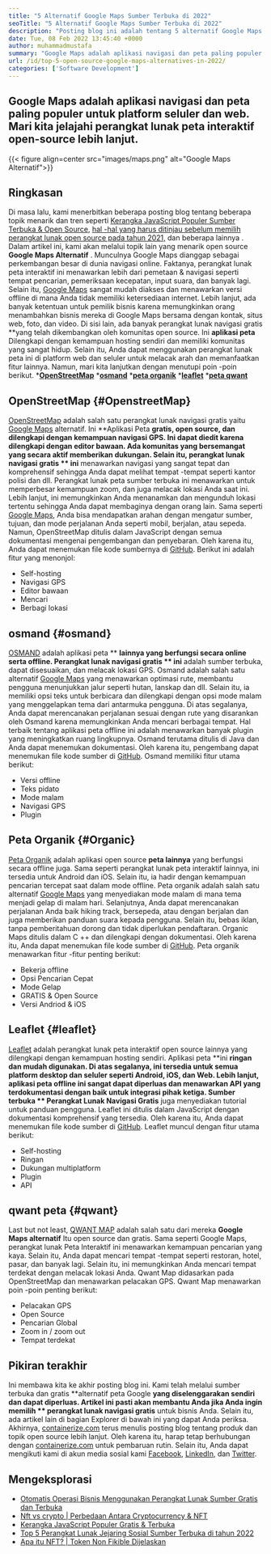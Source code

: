 ```yaml
---
title: "5 Alternatif Google Maps Sumber Terbuka di 2022" 
seoTitle: "5 Alternatif Google Maps Sumber Terbuka di 2022" 
description: "Posting blog ini adalah tentang 5 alternatif Google Maps open-source teratas. Perangkat lunak gratis ini termasuk OpenStreetMap, OSMAND, Peta Organik, Leaflet, dan Qwant Map." 
date: Tue, 08 Feb 2022 13:45:40 +0000
author: muhammadmustafa
summary: "Google Maps adalah aplikasi navigasi dan peta paling populer untuk platform seluler dan web. Mari kita jelajahi perangkat lunak peta interaktif open-source lebih lanjut." 
url: /id/top-5-open-source-google-maps-alternatives-in-2022/
categories: ['Software Development']
---
```


## Google Maps adalah aplikasi navigasi dan peta paling populer untuk platform seluler dan web. Mari kita jelajahi perangkat lunak peta interaktif open-source lebih lanjut.

{{< figure align=center src="images/maps.png" alt="Google Maps Alternatif">}}


## Ringkasan
Di masa lalu, kami menerbitkan beberapa posting blog tentang beberapa topik menarik dan tren seperti [Kerangka JavaScript Populer Sumber Terbuka & Open Source][1], [hal -hal yang harus ditinjau sebelum memilih perangkat lunak open source pada tahun 2021,][2] dan beberapa lainnya . Dalam artikel ini, kami akan melalui topik lain yang menarik open source **Google Maps Alternatif** . Munculnya Google Maps dianggap sebagai perkembangan besar di dunia navigasi online. Faktanya, perangkat lunak peta interaktif ini menawarkan lebih dari pemetaan & navigasi seperti tempat pencarian, pemeriksaan kecepatan, input suara, dan banyak lagi. Selain itu, [Google Maps][3] sangat mudah diakses dan menawarkan versi offline di mana Anda tidak memiliki ketersediaan internet. Lebih lanjut, ada banyak ketentuan untuk pemilik bisnis karena memungkinkan orang menambahkan bisnis mereka di Google Maps bersama dengan kontak, situs web, foto, dan video.
Di sisi lain, ada banyak perangkat lunak navigasi gratis **yang telah dikembangkan oleh komunitas open source. Ini  **aplikasi peta**   Dilengkapi dengan kemampuan hosting sendiri dan memiliki komunitas yang sangat hidup. Selain itu, Anda dapat menggunakan perangkat lunak peta ini di platform web dan seluler untuk melacak arah dan memanfaatkan fitur lainnya. Namun, mari kita lanjutkan dengan menutupi poin -poin berikut.
  ***[OpenStreetMap][4]** 
  ***[osmand][5]** 
  ***[peta organik][6]** 
  ***[leaflet][7]** 
  ***[peta qwant][8]** 

## OpenStreetMap   {#OpenstreetMap}
[OpenStreetMap][9] adalah salah satu perangkat lunak navigasi gratis yaitu [Google Maps][3] alternatif. Ini **Aplikasi Peta  **gratis, open source, dan dilengkapi dengan kemampuan navigasi GPS. Ini dapat diedit karena dilengkapi dengan editor bawaan. Ada komunitas yang bersemangat yang secara aktif memberikan dukungan. Selain itu, perangkat lunak navigasi gratis **  ini**  menawarkan navigasi yang sangat tepat dan komprehensif sehingga Anda dapat melihat tempat -tempat seperti kantor polisi dan dll. Perangkat lunak peta sumber terbuka ini menawarkan untuk memperbesar kemampuan zoom, dan juga melacak lokasi Anda saat ini. Lebih lanjut, ini memungkinkan Anda menanamkan dan mengunduh lokasi tertentu sehingga Anda dapat membaginya dengan orang lain. Sama seperti [Google Maps][3], Anda bisa mendapatkan arahan dengan mengatur sumber, tujuan, dan mode perjalanan Anda seperti mobil, berjalan, atau sepeda. Namun, OpenStreetMap ditulis dalam JavaScript dengan semua dokumentasi mengenai pengembangan dan penyebaran. Oleh karena itu, Anda dapat menemukan file kode sumbernya di [GitHub][10].
Berikut ini adalah fitur yang menonjol:
  * Self-hosting
  * Navigasi GPS
  * Editor bawaan
  * Mencari
  * Berbagi lokasi

## osmand   {#osmand}
[OSMAND][11] adalah aplikasi peta ** **lainnya yang berfungsi secara online serta offline. Perangkat lunak navigasi gratis **  ini**  adalah sumber terbuka, dapat disesuaikan, dan melacak lokasi GPS. Osmand adalah salah satu alternatif [Google Maps][3] yang menawarkan optimasi rute, membantu pengguna menunjukkan jalur seperti hutan, lanskap dan dll. Selain itu, ia memiliki opsi teks untuk berbicara dan dilengkapi dengan opsi mode malam yang menggelapkan tema dari antarmuka pengguna. Di atas segalanya, Anda dapat merencanakan perjalanan sesuai dengan rute yang disarankan oleh Osmand karena memungkinkan Anda mencari berbagai tempat. Hal terbaik tentang aplikasi peta offline ini adalah menawarkan banyak plugin yang meningkatkan ruang lingkupnya. Osmand terutama ditulis di Java dan Anda dapat menemukan dokumentasi. Oleh karena itu, pengembang dapat menemukan file kode sumber di [GitHub][12].
Osmand memiliki fitur utama berikut:
  * Versi offline
  * Teks pidato
  * Mode malam
  * Navigasi GPS
  * Plugin

## Peta Organik   {#Organic}
[Peta Organik][13] adalah aplikasi open source **peta lainnya**  yang berfungsi secara offline juga. Sama seperti perangkat lunak peta interaktif lainnya, ini tersedia untuk Android dan iOS. Selain itu, ia hadir dengan kemampuan pencarian tercepat saat dalam mode offline. Peta organik adalah salah satu alternatif [Google Maps][3] yang menyediakan mode malam di mana tema menjadi gelap di malam hari. Selanjutnya, Anda dapat merencanakan perjalanan Anda baik hiking track, bersepeda, atau dengan berjalan dan juga memberikan panduan suara kepada pengguna. Selain itu, bebas iklan, tanpa pemberitahuan dorong dan tidak diperlukan pendaftaran. Organic Maps ditulis dalam C ++ dan dilengkapi dengan dokumentasi. Oleh karena itu, Anda dapat menemukan file kode sumber di [GitHub][14].
Peta organik menawarkan fitur -fitur penting berikut:
  * Bekerja offline
  * Opsi Pencarian Cepat
  * Mode Gelap
  * GRATIS & Open Source
  * Versi Andriod & iOS

## Leaflet   {#leaflet}
[Leaflet][15] adalah perangkat lunak peta interaktif open source lainnya yang dilengkapi dengan kemampuan hosting sendiri. Aplikasi peta **ini  **ringan dan mudah digunakan. Di atas segalanya, ini tersedia untuk semua platform desktop dan seluler seperti Android, iOS, dan Web. Lebih lanjut, aplikasi peta offline ini sangat dapat diperluas dan menawarkan API yang terdokumentasi dengan baik untuk integrasi pihak ketiga. Sumber terbuka **  Perangkat Lunak Navigasi Gratis**  juga menyediakan tutorial untuk panduan pengguna. Leaflet ini ditulis dalam JavaScript dengan dokumentasi komprehensif yang tersedia. Oleh karena itu, Anda dapat menemukan file kode sumber di [GitHub][16].
Leaflet muncul dengan fitur utama berikut:
  * Self-hosting
  * Ringan
  * Dukungan multiplatform
  * Plugin
  * API

## qwant peta   {#qwant}
Last but not least, [QWANT MAP][17] adalah salah satu dari mereka **Google Maps alternatif**  Itu open source dan gratis. Sama seperti Google Maps, perangkat lunak Peta Interaktif ini menawarkan kemampuan pencarian yang kaya. Selain itu, Anda dapat mencari tempat -tempat seperti restoran, hotel, pasar, dan banyak lagi. Selain itu, ini memungkinkan Anda mencari tempat terdekat dengan melacak lokasi Anda. Qwant Map didasarkan pada OpenStreetMap dan menawarkan pelacakan GPS.
Qwant Map menawarkan poin -poin penting berikut:
  * Pelacakan GPS
  * Open Source
  * Pencarian Global
  * Zoom in / zoom out
  * Tempat terdekat

## Pikiran terakhir
Ini membawa kita ke akhir posting blog ini. Kami telah melalui sumber terbuka dan gratis **alternatif peta Google  **yang diselenggarakan sendiri dan dapat diperluas. Artikel ini pasti akan membantu Anda jika Anda ingin memilih **  perangkat lunak navigasi gratis**  untuk bisnis Anda. Selain itu, ada artikel lain di bagian Explorer di bawah ini yang dapat Anda periksa.
Akhirnya, [containerize.com][18] terus menulis posting blog tentang produk dan topik open source lebih lanjut. Oleh karena itu, harap tetap berhubungan dengan [containerize.com][18] untuk pembaruan rutin. Selain itu, Anda dapat mengikuti kami di akun media sosial kami [Facebook][19], [LinkedIn][20], dan [Twitter][21].

## Mengeksplorasi
  * [Otomatis Operasi Bisnis Menggunakan Perangkat Lunak Sumber Gratis dan Terbuka][22]
  * [Nft vs crypto | Perbedaan Antara Cryptocurrency & NFT][23]
  * [Kerangka JavaScript Populer Gratis & Terbuka][1]
  * [Top 5 Perangkat Lunak Jejaring Sosial Sumber Terbuka di tahun 2022][24]
  * [Apa itu NFT? | Token Non Fikible Dijelaskan][25]

  
[1]: https://blog.containerize.com/software-development/free-open-source-popular-javascript-frameworks/
[2]: https://blog.containerize.com/cmdb-software/things-to-review-before-opting-open-source-software-in-2021/
[3]: https://www.google.com/maps
[4]: #OpenStreetMap
[5]: #OsmAnd
[6]: #Organic
[7]: #Leaflet
[8]: #Qwant
[9]: https://www.openstreetmap.org/#map=0/79/141
[10]: https://github.com/openstreetmap/iD
[11]: https://osmand.net/
[12]: https://github.com/osmandapp/OsmAnd
[13]: https://organicmaps.app/
[14]: https://github.com/organicmaps/organicmaps
[15]: https://leafletjs.com/
[16]: https://github.com/Leaflet/Leaflet
[17]: https://www.qwant.com/
[18]: https://www.containerize.com/
[19]: https://web.facebook.com/containerize
[20]: https://www.linkedin.com/company/containerize/
[21]: https://twitter.com/containerize_co
[22]: https://blog.containerize.com/blogging/automate-business-operations-using-open-source-software/
[23]: https://blog.containerize.com/blockchain-platforms/nft-vs-crypto-difference-between-cryptocurrency-nft/
[24]: https://blog.containerize.com/social-network-platforms/top-5-open-source-social-networking-software-in-2022/
[25]: https://blog.containerize.com/blockchain-platforms/what-is-nft-non-fungible-tokens-explained/
